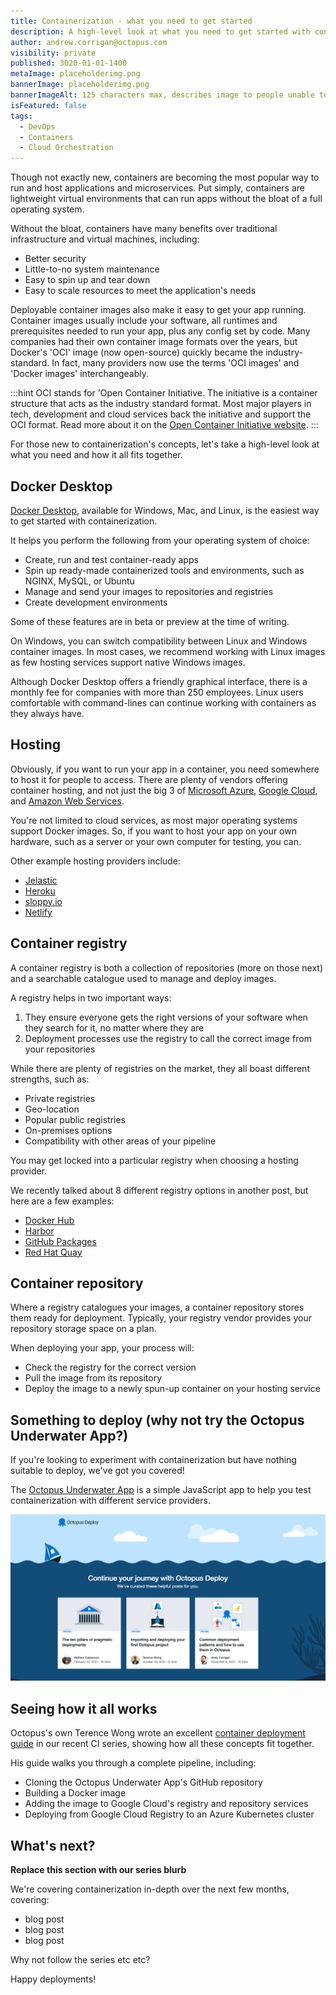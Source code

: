```yaml
---
title: Containerization - what you need to get started
description: A high-level look at what you need to get started with containerization
author: andrew.corrigan@octopus.com
visibility: private
published: 3020-01-01-1400
metaImage: placeholderimg.png
bannerImage: placeholderimg.png
bannerImageAlt: 125 characters max, describes image to people unable to see it.
isFeatured: false
tags: 
  - DevOps
  - Containers
  - Cloud Orchestration
---
```


Though not exactly new, containers are becoming the most popular way to run and host applications and microservices. Put simply, containers are lightweight virtual environments that can run apps without the bloat of a full operating system.

Without the bloat, containers have many benefits over traditional infrastructure and virtual machines, including:

- Better security
- Little-to-no system maintenance
- Easy to spin up and tear down
- Easy to scale resources to meet the application's needs

Deployable container images also make it easy to get your app running. Container images usually include your software, all runtimes and prerequisites needed to run your app, plus any config set by code. Many companies had their own container image formats over the years, but Docker's 'OCI' image (now open-source) quickly became the industry-standard. In fact, many providers now use the terms 'OCI images' and 'Docker images' interchangeably.

:::hint
OCI stands for 'Open Container Initiative. The initiative is a container structure that acts as the industry standard format. Most major players in tech, development and cloud services back the initiative and support the OCI format. Read more about it on the [Open Container Initiative website](https://opencontainers.org/).
:::

For those new to containerization's concepts, let's take a high-level look at what you need and how it all fits together.

## Docker Desktop

[Docker Desktop](https://www.docker.com/products/docker-desktop/), available for Windows, Mac, and Linux, is the easiest way to get started with containerization.

It helps you perform the following from your operating system of choice:

- Create, run and test container-ready apps
- Spin up ready-made containerized tools and environments, such as NGINX, MySQL, or Ubuntu
- Manage and send your images to repositories and registries
- Create development environments

Some of these features are in beta or preview at the time of writing.

On Windows, you can switch compatibility between Linux and Windows container images. In most cases, we recommend working with Linux images as few hosting services support native Windows images.

Although Docker Desktop offers a friendly graphical interface, there is a monthly fee for companies with more than 250 employees. Linux users comfortable with command-lines can continue working with containers as they always have.

## Hosting

Obviously, if you want to run your app in a container, you need somewhere to host it for people to access. There are plenty of vendors offering container hosting, and not just the big 3 of [Microsoft Azure](https://azure.microsoft.com/), [Google Cloud](https://cloud.google.com/), and [Amazon Web Services](https://aws.amazon.com/).

You're not limited to cloud services, as most major operating systems support Docker images. So, if you want to host your app on your own hardware, such as a server or your own computer for testing, you can.

Other example hosting providers include:

- [Jelastic](https://jelastic.com/docker/)
- [Heroku ](https://www.heroku.com/)
- [sloppy.io](https://sloppy.io/en/)
- [Netlify](https://www.netlify.com/)

## Container registry

A container registry is both a collection of repositories (more on those next) and a searchable catalogue used to manage and deploy images.

A registry helps in two important ways:

1. They ensure everyone gets the right versions of your software when they search for it, no matter where they are
2. Deployment processes use the registry to call the correct image from your repositories

While there are plenty of registries on the market, they all boast different strengths, such as:  

- Private registries
- Geo-location
- Popular public registries
- On-premises options
- Compatibility with other areas of your pipeline

You may get locked into a particular registry when choosing a hosting provider.

We recently talked about 8 different registry options in another post, but here are a few examples:

- [Docker Hub](https://hub.docker.com/)
- [Harbor](https://goharbor.io/)
- [GitHub Packages](https://docs.github.com/en/packages/working-with-a-github-packages-registry/working-with-the-container-registry)
- [Red Hat Quay](https://www.redhat.com/en/technologies/cloud-computing/quay)

## Container repository

Where a registry catalogues your images, a container repository stores them ready for deployment. Typically, your registry vendor provides your repository storage space on a plan.

When deploying your app, your process will:

- Check the registry for the correct version
- Pull the image from its repository
- Deploy the image to a newly spun-up container on your hosting service

## Something to deploy (why not try the Octopus Underwater App?)

If you're looking to experiment with containerization but have nothing suitable to deploy, we've got you covered!

The [Octopus Underwater App](https://github.com/OctopusSamples/octopus-underwater-app) is a simple JavaScript app to help you test containerization with different service providers.

![The Octopus Underwater App](octopus-underwater-app.png)

## Seeing how it all works

Octopus's own Terence Wong wrote an excellent [container deployment guide](https://octopus.com/blog/deploying-java-app-docker-google-azure) in our recent CI series, showing how all these concepts fit together.

His guide walks you through a complete pipeline, including:

- Cloning the Octopus Underwater App's GitHub repository
- Building a Docker image
- Adding the image to Google Cloud's registry and repository services
- Deploying from Google Cloud Registry to an Azure Kubernetes cluster

## What's next?

**Replace this section with our series blurb**

We're covering containerization in-depth over the next few months, covering:  

- blog post
- blog post
- blog post
  
Why not follow the series etc etc?

Happy deployments!